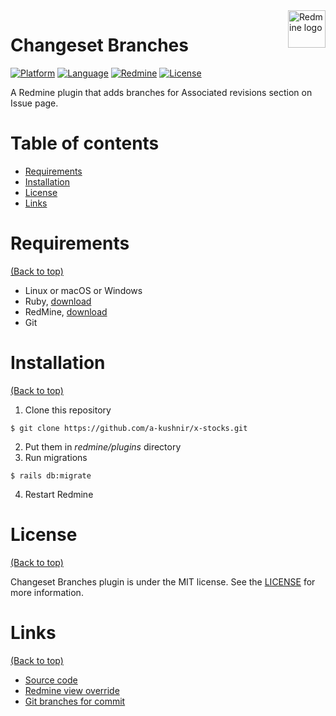 <img src="https://user-images.githubusercontent.com/1454297/93050547-4da0ed80-f620-11ea-9ccc-1b6afa39d006.png" alt="Redmine logo" title="Redmine" align="right" height="60" />

# Changeset Branches

[![Platform](https://img.shields.io/badge/platform-windows%20%7C%20macos%20%7C%20linux-blue)](https://img.shields.io/badge/platform-windows%20%7C%20macos%20%7C%20linux-blue)
[![Language](https://img.shields.io/badge/language-ruby-orange)](https://img.shields.io/badge/language-ruby-orange)
[![Redmine](https://img.shields.io/badge/plugin-redmine-orange)](https://img.shields.io/badge/plugin-redmine-orange)
[![License](https://img.shields.io/github/license/a-kushnir/x-stocks)](https://img.shields.io/github/license/a-kushnir/changeset-branches)

A Redmine plugin that adds branches for Associated revisions section on Issue page.

# Table of contents

- [Requirements](#requirements)
- [Installation](#installation)
- [License](#license)
- [Links](#links)

# Requirements

[(Back to top)](#table-of-contents)

* Linux or macOS or Windows
* Ruby, [download](https://www.ruby-lang.org/en/downloads/)
* RedMine, [download](https://github.com/redmine/redmine)
* Git

# Installation

[(Back to top)](#table-of-contents)

1. Clone this repository
```
$ git clone https://github.com/a-kushnir/x-stocks.git
```
2. Put them in _redmine/plugins_ directory
3. Run migrations
```
$ rails db:migrate
```
4. Restart Redmine

# License

[(Back to top)](#table-of-contents)

Changeset Branches plugin is under the MIT license. See the [LICENSE](https://github.com/a-kushnir/changeset_branches/blob/master/LICENSE) for more information.

# Links

[(Back to top)](#table-of-contents)

* [Source code](https://github.com/a-kushnir/changeset_branches)
* [Redmine view override](http://www.redmine.org/boards/3/topics/33949)
* [Git branches for commit](https://github.com/mikoto20000/redmine_git_branch_hook)
